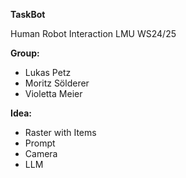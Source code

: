 **TaskBot**

Human Robot Interaction
LMU WS24/25

**Group:**
- Lukas Petz
- Moritz Sölderer
- Violetta Meier


**Idea:**
- Raster with Items
- Prompt
- Camera
- LLM